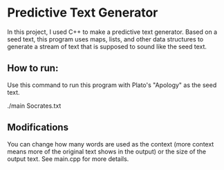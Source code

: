 # Predictive Text Generator

In this project, I used C++ to make a predictive text generator. Based on a seed text, this program uses maps, lists, and other data structures to generate a stream of text that is supposed to sound like the seed text.

## How to run:

Use this command to run this program with Plato's "Apology" as the seed text.

 ./main Socrates.txt

## Modifications

You can change how many words are used as the context (more context means more of the original text shows in the output) or the size of the output text. See main.cpp for more details.